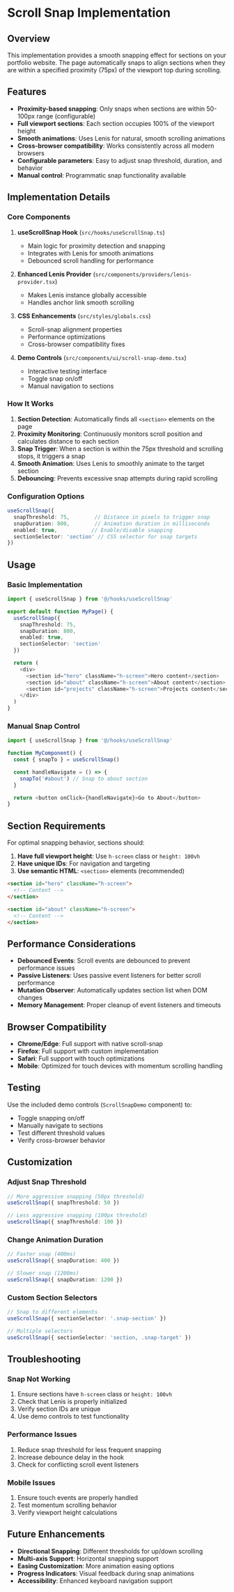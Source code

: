 # Scroll Snap Implementation

## Overview

This implementation provides a smooth snapping effect for sections on your portfolio website. The page automatically snaps to align sections when they are within a specified proximity (75px) of the viewport top during scrolling.

## Features

- **Proximity-based snapping**: Only snaps when sections are within 50-100px range (configurable)
- **Full viewport sections**: Each section occupies 100% of the viewport height
- **Smooth animations**: Uses Lenis for natural, smooth scrolling animations
- **Cross-browser compatibility**: Works consistently across all modern browsers
- **Configurable parameters**: Easy to adjust snap threshold, duration, and behavior
- **Manual control**: Programmatic snap functionality available

## Implementation Details

### Core Components

1. **useScrollSnap Hook** (`src/hooks/useScrollSnap.ts`)
   - Main logic for proximity detection and snapping
   - Integrates with Lenis for smooth animations
   - Debounced scroll handling for performance

2. **Enhanced Lenis Provider** (`src/components/providers/lenis-provider.tsx`)
   - Makes Lenis instance globally accessible
   - Handles anchor link smooth scrolling

3. **CSS Enhancements** (`src/styles/globals.css`)
   - Scroll-snap alignment properties
   - Performance optimizations
   - Cross-browser compatibility fixes

4. **Demo Controls** (`src/components/ui/scroll-snap-demo.tsx`)
   - Interactive testing interface
   - Toggle snap on/off
   - Manual navigation to sections

### How It Works

1. **Section Detection**: Automatically finds all `<section>` elements on the page
2. **Proximity Monitoring**: Continuously monitors scroll position and calculates distance to each section
3. **Snap Trigger**: When a section is within the 75px threshold and scrolling stops, it triggers a snap
4. **Smooth Animation**: Uses Lenis to smoothly animate to the target section
5. **Debouncing**: Prevents excessive snap attempts during rapid scrolling

### Configuration Options

```typescript
useScrollSnap({
  snapThreshold: 75,        // Distance in pixels to trigger snap
  snapDuration: 800,        // Animation duration in milliseconds
  enabled: true,           // Enable/disable snapping
  sectionSelector: 'section' // CSS selector for snap targets
})
```

## Usage

### Basic Implementation

```typescript
import { useScrollSnap } from '@/hooks/useScrollSnap'

export default function MyPage() {
  useScrollSnap({
    snapThreshold: 75,
    snapDuration: 800,
    enabled: true,
    sectionSelector: 'section'
  })

  return (
    <div>
      <section id="hero" className="h-screen">Hero content</section>
      <section id="about" className="h-screen">About content</section>
      <section id="projects" className="h-screen">Projects content</section>
    </div>
  )
}
```

### Manual Snap Control

```typescript
import { useScrollSnap } from '@/hooks/useScrollSnap'

function MyComponent() {
  const { snapTo } = useScrollSnap()

  const handleNavigate = () => {
    snapTo('#about') // Snap to about section
  }

  return <button onClick={handleNavigate}>Go to About</button>
}
```

## Section Requirements

For optimal snapping behavior, sections should:

1. **Have full viewport height**: Use `h-screen` class or `height: 100vh`
2. **Have unique IDs**: For navigation and targeting
3. **Use semantic HTML**: `<section>` elements (recommended)

```html
<section id="hero" className="h-screen">
  <!-- Content -->
</section>

<section id="about" className="h-screen">
  <!-- Content -->
</section>
```

## Performance Considerations

- **Debounced Events**: Scroll events are debounced to prevent performance issues
- **Passive Listeners**: Uses passive event listeners for better scroll performance
- **Mutation Observer**: Automatically updates section list when DOM changes
- **Memory Management**: Proper cleanup of event listeners and timeouts

## Browser Compatibility

- **Chrome/Edge**: Full support with native scroll-snap
- **Firefox**: Full support with custom implementation
- **Safari**: Full support with touch optimizations
- **Mobile**: Optimized for touch devices with momentum scrolling handling

## Testing

Use the included demo controls (`ScrollSnapDemo` component) to:

- Toggle snapping on/off
- Manually navigate to sections
- Test different threshold values
- Verify cross-browser behavior

## Customization

### Adjust Snap Threshold

```typescript
// More aggressive snapping (50px threshold)
useScrollSnap({ snapThreshold: 50 })

// Less aggressive snapping (100px threshold)
useScrollSnap({ snapThreshold: 100 })
```

### Change Animation Duration

```typescript
// Faster snap (400ms)
useScrollSnap({ snapDuration: 400 })

// Slower snap (1200ms)
useScrollSnap({ snapDuration: 1200 })
```

### Custom Section Selectors

```typescript
// Snap to different elements
useScrollSnap({ sectionSelector: '.snap-section' })

// Multiple selectors
useScrollSnap({ sectionSelector: 'section, .snap-target' })
```

## Troubleshooting

### Snap Not Working

1. Ensure sections have `h-screen` class or `height: 100vh`
2. Check that Lenis is properly initialized
3. Verify section IDs are unique
4. Use demo controls to test functionality

### Performance Issues

1. Reduce snap threshold for less frequent snapping
2. Increase debounce delay in the hook
3. Check for conflicting scroll event listeners

### Mobile Issues

1. Ensure touch events are properly handled
2. Test momentum scrolling behavior
3. Verify viewport height calculations

## Future Enhancements

- **Directional Snapping**: Different thresholds for up/down scrolling
- **Multi-axis Support**: Horizontal snapping support
- **Easing Customization**: More animation easing options
- **Progress Indicators**: Visual feedback during snap animations
- **Accessibility**: Enhanced keyboard navigation support
